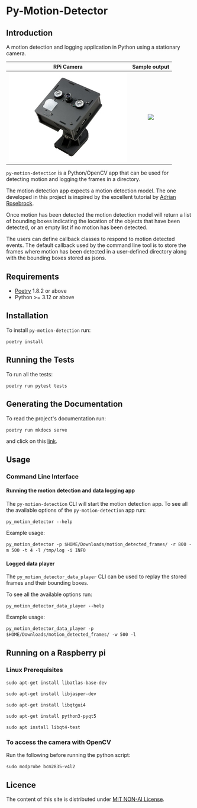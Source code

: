 # Py-Motion-Detector

## Introduction
A motion detection and logging application in Python using a stationary camera.

RPi Camera            |  Sample output
:-------------------------:|:-------------------------:
![](docs/figures/rasbnightvision.jpg)  |  ![](docs/figures/squirrel.gif)


`py-motion-detection` is a Python/OpenCV app that can be used for detecting motion and logging the frames in a directory.

The motion detection app expects a motion detection model. 
The one developed in this project is inspired by the excellent tutorial by [Adrian Rosebrock](https://www.pyimagesearch.com/2015/06/01/home-surveillance-and-motion-detection-with-the-raspberry-pi-python-and-opencv/).

Once motion has been detected the motion detection model will return a list of bounding boxes indicating the location of the objects that have been detected, or an empty list if no motion has been detected.

The users can define callback classes to respond to motion detected events. The default callback used by the command line tool is to store the frames where motion has been detected in a user-defined directory along with the bounding boxes stored as jsons.

## Requirements
* [Poetry](https://python-poetry.org/) 1.8.2 or above
* Python >= 3.12 or above

## Installation
To install `py-motion-detection` run: 

```shell
poetry install
``` 

## Running the Tests
To run all the tests:

```shell
poetry run pytest tests
```

## Generating the Documentation
To read the project's documentation run:

```shell
poetry run mkdocs serve
```

and click on this [link](http://127.0.0.1:8000/).

## Usage

### Command Line Interface

#### Running the motion detection and data logging app

The `py-motion-detection` CLI will start the motion detection app.
To see all the available options of the `py-motion-detection` app run:

```shell
py_motion_detector --help
```

Example usage: 
```shell
py_motion_detector -p $HOME/Downloads/motion_detected_frames/ -r 800 -m 500 -t 4 -l /tmp/log -i INFO
```

#### Logged data player

The `py_motion_detector_data_player` CLI can be used to replay the stored frames and their bounding boxes. 

To see all the available options run: 

```shell
py_motion_detector_data_player --help
```

Example usage: 
```shell
py_motion_detector_data_player -p $HOME/Downloads/motion_detected_frames/ -w 500 -l
```


## Running on a Raspberry pi

### Linux Prerequisites

```shell 
sudo apt-get install libatlas-base-dev
```

```shell
sudo apt-get install libjasper-dev
```

```shell
sudo apt-get install libqtgui4
```

```shell
sudo apt-get install python3-pyqt5
```

```shell
sudo apt install libqt4-test
```

### To access the camera with OpenCV

Run the following before running the python script:
```shell 
sudo modprobe bcm2835-v4l2
```

## Licence 
The content of this site is distributed under [MIT NON-AI License](License.md).
